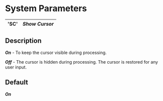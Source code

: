 # System Parameters

**'SC'** |  **_Show Cursor_**  
---|---  
  
##  Description

**_On_** \- To keep the cursor visible during processing.  
  
**_Off_** \- The cursor is hidden during processing. The cursor is restored for any user input.

##  Default

**_On_**
